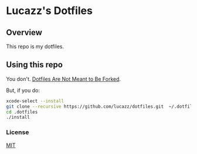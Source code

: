 # Lucazz's Dotfiles

## Overview

This repo is my dotfiles.

## Using this repo

You don't. [Dotfiles Are Not Meant to Be Forked](http://www.anishathalye.com/2014/08/03/managing-your-dotfiles/).

But, if you do:

```bash
xcode-select --install
git clone --recursive https://github.com/lucazz/dotfiles.git  ~/.dotfiles
cd .dotfiles
./install
```

### License
[MIT](LICENSE.md)
